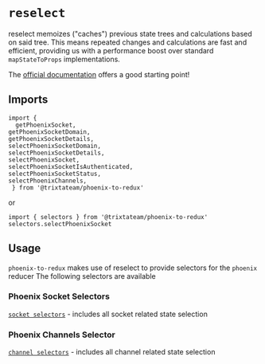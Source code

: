 # `reselect`

reselect memoizes ("caches") previous state trees and calculations based on said
tree. This means repeated changes and calculations are fast and efficient,
providing us with a performance boost over standard `mapStateToProps`
implementations.

The [official documentation](https://github.com/reactjs/reselect)
offers a good starting point!

## Imports
```JS
import {
  getPhoenixSocket,
getPhoenixSocketDomain,
getPhoenixSocketDetails,
selectPhoenixSocketDomain,
selectPhoenixSocketDetails,
selectPhoenixSocket,
selectPhoenixSocketIsAuthenticated,
selectPhoenixSocketStatus,
selectPhoenixChannels,
 } from '@trixtateam/phoenix-to-redux'
```
or
```JS
import { selectors } from '@trixtateam/phoenix-to-redux'
selectors.selectPhoenixSocket
```
## Usage
`phoenix-to-redux` makes use of reselect to provide selectors for the `phoenix` reducer
The following selectors are available

### Phoenix Socket Selectors
[`socket selectors`](https://github.com/trixtateam/phoenix-to-redux/blob/master/src/selectors/socket/selectors.js)  - includes all socket related state selection

### Phoenix Channels Selector
[`channel selectors`](https://github.com/trixtateam/phoenix-to-redux/blob/master/src/selectors/channels/selectors.js)  - includes all channel related state selection

